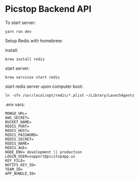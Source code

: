 # Picstop Backend API

To start server:

	yarn run dev

Setup Redis with homebrew:

install:

	brew install redis

start server:

	brew services start redis

start redis server upon computer boot:

	ln -sfv /usr/local/opt/redis/*.plist ~/Library/LaunchAgents

.env vars:

	MONGO_URL=
	AWS_SECRET=
	BUCKET_NAME=
	REDIS_PORT=
	REDIS_HOST=
	REDIS_PASSWORD=
	REDIS_SECRET=
	REDIS_NAME= 
	REDIS_AGE=
	NODE_ENV= development || production
	LOGIN_USER=support@picstopapp.us
	KEY_FILE=
	NOTIFS_KEY_ID=
	TEAM_ID=
	APP_BUNDLE_ID=

